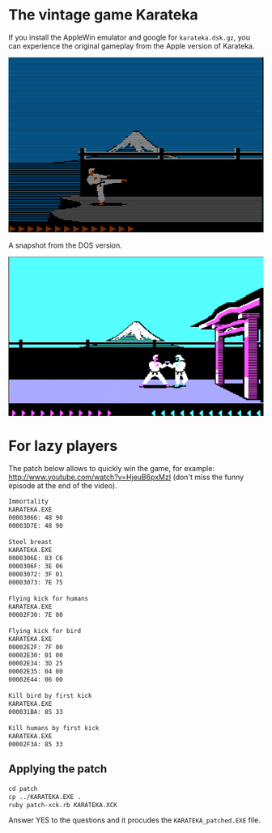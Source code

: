 The vintage game Karateka
=========================

If you install the AppleWin emulator and google for `karateka.dsk.gz`, you can experience
the original gameplay from the Apple version of Karateka.

![](https://github.com/begoon/karateka/raw/master/karateka-screenshot-apple.png)

A snapshot from the DOS version.

![](https://github.com/begoon/karateka/raw/master/karateka-screenshot.png)

For lazy players
================

The patch below allows to quickly win the game, for example: http://www.youtube.com/watch?v=HjeuB6pxMzI (don't miss the funny episode at the end of the video).

    Immortality
    KARATEKA.EXE
    00003066: 48 90
    00003D7E: 48 90

    Steel breast
    KARATEKA.EXE
    0000306E: 83 C6
    0000306F: 3E 06
    00003072: 3F 01
    00003073: 7E 75

    Flying kick for humans
    KARATEKA.EXE
    00002F30: 7E 00

    Flying kick for bird
    KARATEKA.EXE
    00002E2F: 7F 00
    00002E30: 01 00
    00002E34: 3D 25
    00002E35: 04 00
    00002E44: 06 00

    Kill bird by first kick
    KARATEKA.EXE
    000031BA: 85 33

    Kill humans by first kick
    KARATEKA.EXE
    00002F3A: 85 33


Applying the patch
------------------

    cd patch
    cp ../KARATEKA.EXE .
    ruby patch-xck.rb KARATEKA.XCK

Answer YES to the questions and it procudes the `KARATEKA_patched.EXE` file.
